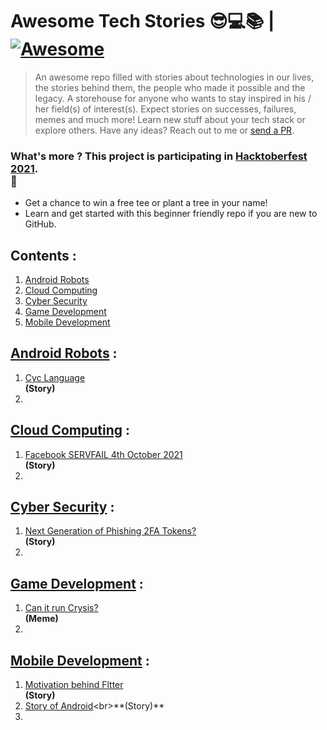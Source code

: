 # Awesome Tech Stories 😎💻📚 | [![Awesome](https://cdn.rawgit.com/sindresorhus/awesome/d7305f38d29fed78fa85652e3a63e154dd8e8829/media/badge.svg)](https://github.com/sindresorhus/awesome)

> An awesome repo filled with stories about technologies in our lives, the stories behind them, the people who made it possible and the legacy. A storehouse for anyone who wants
> to stay inspired in his / her field(s) of interest(s).
> Expect stories on successes, failures, memes and much more!
> Learn new stuff about your tech stack or explore others. 
> Have any ideas? Reach out to me or [send a PR](https://github.com/SwapnilChand/awesome-tech-stories/blob/main/CONTRIBUTING.md).

### What's more ? This project is participating in [Hacktoberfest 2021](https://hacktoberfest.digitalocean.com/).<br> 🤩
  - Get a chance to win a free tee or plant a tree in your name!
  - Learn and get started with this beginner friendly repo if you are new to GitHub.
 
## Contents :
 1. [Android Robots](#android-robots)
 2. [Cloud Computing](#cloud-computing)
 3. [Cyber Security](#cyber-security)
 4. [Game Development](#game-development)
 5. [Mobile Development](#mobile-development)


## [Android Robots](https://en.wikipedia.org/wiki/Android_(robot)) :
  1. [Cyc Language](https://moral-robots.com/feature/cyc-making-computers-with-common-sense/)<br>**(Story)**
  2. 

## [Cloud Computing](https://en.wikipedia.org/wiki/Cloud_computing) :
  1. [Facebook SERVFAIL 4th October 2021](https://blog.cloudflare.com/october-2021-facebook-outage/)<br>**(Story)**
  2.

## [Cyber Security](https://en.wikipedia.org/wiki/Computer_security) :
  1. [Next Generation of Phishing 2FA Tokens?](https://breakdev.org/evilginx-2-next-generation-of-phishing-2fa-tokens/)<br>**(Story)**
  2.
  
## [Game Development](https://en.wikipedia.org/wiki/Video_game_development) :
  1. [Can it run Crysis?](https://knowyourmeme.com/memes/but-can-it-run-crysis)<br>**(Meme)**
  2.
 
 ## [Mobile Development](https://en.wikipedia.org/wiki/Mobile_app_development) :
  1. [Motivation behind Fltter](https://www.freecodecamp.org/news/what-is-flutter-and-why-you-should-learn-it-in-2020/)<br>**(Story)**
  2. [Story of Android](https://www.businessinsider.in/the-android-story-how-it-evolved-over-the-years/articleshow/70800300.cms#:~:text=The%20history%20of%20Android%20actually,for%20powering%20the%20digital%20cameras.&text=was%20established%20in%202003%20in,Chris%20White%2C%20and%20Andy%20Rubin.)<br>**(Story)**
  3. 


